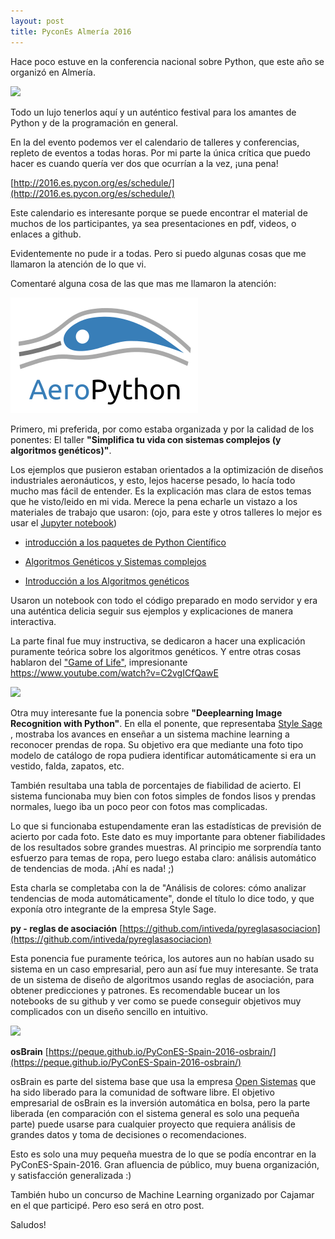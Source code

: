```yaml
---
layout: post
title: PyconEs Almería 2016
---
```


Hace poco estuve en la conferencia nacional sobre Python, que este año se organizó en Almería.

![](https://pbs.twimg.com/profile_images/743356612086116355/6X4srwCV.jpg)

Todo un lujo tenerlos aquí y un auténtico festival para los amantes de Python y de la programación en general.



En la del evento podemos ver el calendario de talleres y conferencias, repleto de eventos a todas horas.
Por mi parte la única crítica que puedo hacer es cuando quería ver dos que ocurrían a la vez, ¡una pena!

[http://2016.es.pycon.org/es/schedule/](http://2016.es.pycon.org/es/schedule/)

Este calendario es interesante porque se puede encontrar el material de muchos de los participantes, ya sea presentaciones en pdf, videos, o enlaces a github.


Evidentemente no pude ir a todas. Pero si puedo algunas cosas que me llamaron la atención de lo que vi.

Comentaré alguna cosa de las que mas me llamaron la atención:

![](https://raw.githubusercontent.com/AeroPython/Taller-Algoritmos-Geneticos-PyConEs16/master/static/aeropython_name_mini.png)

Primero, mi preferida, por como estaba organizada y por la calidad de los ponentes: El taller **"Simplifica tu vida con sistemas complejos (y algoritmos genéticos)"**.

Los ejemplos que pusieron estaban orientados a la optimización de diseños industriales aeronáuticos, y esto, lejos hacerse pesado, lo hacía todo mucho mas fácil de entender. Es la explicación mas clara de estos temas que he visto/leido en mi vida.
Merece la pena echarle un vistazo a los materiales de trabajo que usaron:
(ojo, para este y otros talleres lo mejor es usar el [Jupyter notebook](http://jupyter.org/))

- [introducción a los paquetes de Python Científico](https://github.com/AeroPython/Taller-Aeropython-PyConEs16)

- [Algoritmos Genéticos y Sistemas complejos]( https://github.com/AeroPython/Taller-Algoritmos-Geneticos-PyConEs16)

- [Introducción a los Algoritmos genéticos]( http://2016.es.pycon.org/media/keynotes/Introducci%C3%B3n_a_los_algoritmos_gen%C3%A9ticos.pdf)


Usaron un notebook con todo el código preparado en modo servidor y era una auténtica delicia seguir sus ejemplos y explicaciones de manera interactiva.

La parte final fue muy instructiva, se dedicaron a hacer una explicación puramente teórica sobre los algoritmos genéticos. Y entre otras cosas hablaron del ["Game of Life"](https://es.wikipedia.org/wiki/Juego_de_la_vida), impresionante https://www.youtube.com/watch?v=C2vgICfQawE



![](https://static1.squarespace.com/static/52fa93b7e4b09cd16a6f20a6/t/53cfbee9e4b0e9800a541f23/1406123754181/19thamendment_logo.png)


Otra muy interesante fue la ponencia sobre **"Deeplearning Image Recognition with Python"**. En ella el ponente, que representaba [Style Sage](http://www.stylesage.co/) , mostraba los avances en enseñar a un sistema machine learning a reconocer prendas de ropa. Su objetivo era que mediante una foto tipo modelo de catálogo de ropa pudiera identificar automáticamente si era un vestido, falda, zapatos, etc.

También resultaba una tabla de porcentajes de fiabilidad de acierto. El sistema funcionaba muy bien con fotos simples de fondos lisos y prendas normales, luego iba un poco peor con fotos mas complicadas.

Lo que si funcionaba estupendamente eran las estadísticas de previsión de acierto por cada foto. Este dato es muy importante para obtener fiabilidades de los resultados sobre grandes muestras.
Al principio me sorprendía tanto esfuerzo para temas de ropa, pero luego estaba claro: análisis automático de tendencias de moda. ¡Ahí es nada! ;)

Esta charla se completaba con la de "Análisis de colores: cómo analizar tendencias de moda automáticamente", donde el título lo dice todo, y que exponía otro integrante de la empresa Style Sage.


**py - reglas de asociación**
[https://github.com/intiveda/pyreglasasociacion](https://github.com/intiveda/pyreglasasociacion)

Esta ponencia fue puramente teórica, los autores aun no habían usado su sistema en un caso empresarial, pero aun así fue muy interesante.
Se trata de un sistema de diseño de algoritmos usando reglas de asociación, para obtener predicciones y patrones.
Es recomendable bucear un los notebooks de su github y ver como se puede conseguir objetivos muy complicados con un diseño sencillo en intuitivo.

![](https://camo.githubusercontent.com/79e71a36859d29d387cfe2e5db79f693da087f44/68747470733a2f2f63646e2e7261776769742e636f6d2f6f70656e73697374656d61732d6875622f6f73627261696e2f6d61737465722f646f63732f736f757263652f5f7374617469632f6f73627261696e2d6c6f676f2d6e616d652e737667)

**osBrain**
[https://peque.github.io/PyConES-Spain-2016-osbrain/](https://peque.github.io/PyConES-Spain-2016-osbrain/)

osBrain es parte del sistema base que usa la empresa [Open Sistemas](http://www.opensistemas.com/) que ha sido liberado para la comunidad de software libre.
El objetivo empresarial de osBrain es la inversión automática en bolsa, pero la parte liberada (en comparación con el sistema general es solo una pequeña parte) puede usarse para cualquier proyecto que requiera análisis de grandes datos y toma de decisiones o recomendaciones.

Esto es solo una muy pequeña muestra de lo que se podía encontrar en la PyConES-Spain-2016. Gran afluencia de público, muy buena organización, y satisfacción generalizada :)

También hubo un concurso de Machine Learning organizado por Cajamar en el que participé. Pero eso será en otro post.

Saludos!
